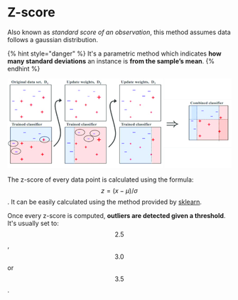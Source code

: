 # Z-score

Also known as _standard score of an observation_, this method assumes data follows a gaussian distribution.

{% hint style="danger" %}
It's a parametric method which indicates **how many standard deviations** an instance is **from the sample’s mean**.
{% endhint %}

![](../../.gitbook/assets/image%20%2833%29.png)

The z-score of every data point is calculated using the formula: $$z = (x-\mu)/\sigma$$. It can be easily calculated using the method provided by [sklearn](https://docs.scipy.org/doc/scipy-0.17.0/reference/generated/scipy.stats.zscore.html).

Once every z-score is computed, **outliers are detected given a threshold**. It's usually set to: $$2.5$$, $$3.0$$ or $$3.5$$.

